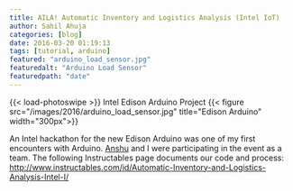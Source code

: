 ```yaml
---
title: AILA! Automatic Inventory and Logistics Analysis (Intel IoT)
author: Sahil Ahuja
categories: [blog]
date: 2016-03-20 01:19:13
tags: [tutorial, arduino]
featured: "arduino_load_sensor.jpg"
featuredalt: "Arduino Load Sensor"
featuredpath: "date"
---
```

{{< load-photoswipe >}}
Intel Edison Arduino Project
{{< figure src="/images/2016/arduino_load_sensor.jpg" title="Edison Arduino" width="300px">}}

<!--more-->
An Intel hackathon for the new Edison Arduino was one of my first encounters with Arduino. [Anshu](hackalyst.info) and I were participating in the event as a team. The following Instructables page documents our code and process: http://www.instructables.com/id/Automatic-Inventory-and-Logistics-Analysis-Intel-I/
